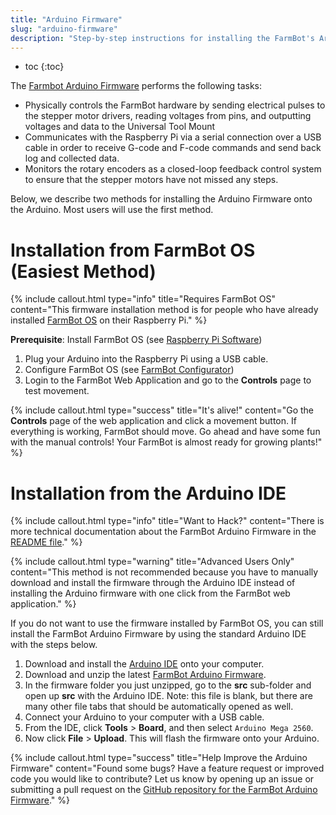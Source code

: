 ```yaml
---
title: "Arduino Firmware"
slug: "arduino-firmware"
description: "Step-by-step instructions for installing the FarmBot's Arduino firmware"
---
```


* toc
{:toc}

The [Farmbot Arduino Firmware](https://github.com/FarmBot/farmbot-arduino-firmware) performs the following tasks:

 * Physically controls the FarmBot hardware by sending electrical pulses to the stepper motor drivers, reading voltages from pins, and outputting voltages and data to the Universal Tool Mount
 * Communicates with the Raspberry Pi via a serial connection over a USB cable in order to receive G-code and F-code commands and send back log and collected data.
 * Monitors the rotary encoders as a closed-loop feedback control system to ensure that the stepper motors have not missed any steps.

Below, we describe two methods for installing the Arduino Firmware onto the Arduino. Most users will use the first method.

# Installation from FarmBot OS (Easiest Method)



{%
include callout.html
type="info"
title="Requires FarmBot OS"
content="This firmware installation method is for people who have already installed [FarmBot OS](farmbot-os.md) on their Raspberry Pi."
%}

**Prerequisite**: Install FarmBot OS (see [Raspberry Pi Software](farmbot-os.md))
1. Plug your Arduino into the Raspberry Pi using a USB cable.
2. Configure FarmBot OS (see [FarmBot Configurator](configurator.md))
3. Login to the FarmBot Web Application and go to the **Controls** page to test movement.


{%
include callout.html
type="success"
title="It's alive!"
content="Go the **Controls** page of the web application and click a movement button. If everything is working, FarmBot should move. Go ahead and have some fun with the manual controls! Your FarmBot is almost ready for growing plants!"
%}



# Installation from the Arduino IDE



{%
include callout.html
type="info"
title="Want to Hack?"
content="There is more technical documentation about the FarmBot Arduino Firmware in the [README file](https://github.com/FarmBot/farmbot-arduino-firmware/blob/master/README.md)."
%}



{%
include callout.html
type="warning"
title="Advanced Users Only"
content="This method is not recommended because you have to manually download and install the firmware through the Arduino IDE instead of installing the Arduino firmware with one click from the FarmBot web application."
%}

If you do not want to use the firmware installed by FarmBot OS, you can still install the FarmBot Arduino Firmware by using the standard Arduino IDE with the steps below.

1. Download and install the [Arduino IDE](https://www.arduino.cc/en/Main/Software) onto your computer.
2. Download and unzip the latest [FarmBot Arduino Firmware](https://github.com/FarmBot/farmbot-arduino-firmware).
3. In the firmware folder you just unzipped, go to the **src** sub-folder and open up **src** with the Arduino IDE. Note: this file is blank, but there are many other file tabs that should be automatically opened as well.
4. Connect your Arduino to your computer with a USB cable.
5. From the IDE, click **Tools** > **Board**, and then select `Arduino Mega 2560`.
6. Now click **File** > **Upload**. This will flash the firmware onto your Arduino.

{%
include callout.html
type="success"
title="Help Improve the Arduino Firmware"
content="Found some bugs? Have a feature request or improved code you would like to contribute? Let us know by opening up an issue or submitting a pull request on the [GitHub repository for the FarmBot Arduino Firmware](https://github.com/FarmBot/farmbot-arduino-firmware)."
%}

